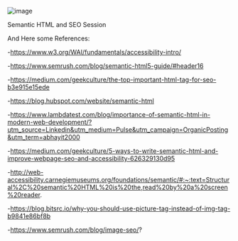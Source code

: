 ![image](https://user-images.githubusercontent.com/79041670/191497989-c8aefbfb-0342-44db-9ea4-c42963a32b05.png)

Semantic HTML and SEO Session
 
 
 
 And Here some References:
	
-https://www.w3.org/WAI/fundamentals/accessibility-intro/

-https://www.semrush.com/blog/semantic-html5-guide/#header16

-https://medium.com/geekculture/the-top-important-html-tag-for-seo-b3e915e15ede

-https://blog.hubspot.com/website/semantic-html

-https://www.lambdatest.com/blog/importance-of-semantic-html-in-modern-web-development/?utm_source=Linkedin&utm_medium=Pulse&utm_campaign=OrganicPosting&utm_term=abhayit2000

-https://medium.com/geekculture/5-ways-to-write-semantic-html-and-improve-webpage-seo-and-accessibility-626329130d95

-http://web-accessibility.carnegiemuseums.org/foundations/semantic/#:~:text=Structural%2C%20semantic%20HTML%20is%20the,read%20by%20a%20screen%20reader.

-https://blog.bitsrc.io/why-you-should-use-picture-tag-instead-of-img-tag-b9841e86bf8b

-https://www.semrush.com/blog/image-seo/?
